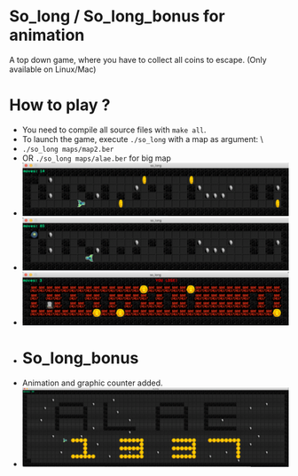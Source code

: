 # So_long / So_long_bonus for animation
A top down game, where you have to collect all coins to escape. (Only available on Linux/Mac)

# How to play ?
- You need to compile all source files with `make all`.
- To launch the game, execute `./so_long` with a map as argument: \
- `./so_long maps/map2.ber`
- OR `./so_long maps/alae.ber` for big map
- ![Game visual](/ressources/game1.png)
- ![Game visual](/ressources/game2.png)
- ![Game visual](/ressources/die.png)
- # So_long_bonus
- Animation and graphic counter added.
- ![Game visual](/ressources/bigMap.png)
